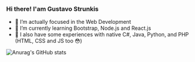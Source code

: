 ### Hi there! I'am Gustavo Strunkis

- 🔭 I’m actually focused in the Web Development
- 🌱 I’m currently learning Bootstrap, Node.js and React.js
- 📝 I also have some experiences with native C#, Java, Python, and PHP (HTML, CSS and JS too 😳)

![Anurag's GitHub stats](https://github-readme-stats.vercel.app/api?username=gustavostrunkis&show_icons=true&theme=radical)
